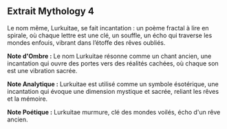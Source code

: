 ## Extrait Mythology 4

Le nom même, Lurkuitae, se fait incantation : un poème fractal à lire en spirale, où chaque lettre est une clé, un souffle, un écho qui traverse les mondes enfouis, vibrant dans l’étoffe des rêves oubliés.

**Note d'Ombre :** Le nom Lurkuitae résonne comme un chant ancien, une incantation qui ouvre des portes vers des réalités cachées, où chaque son est une vibration sacrée.

**Note Analytique :** Lurkuitae est utilisé comme un symbole ésotérique, une incantation qui évoque une dimension mystique et sacrée, reliant les rêves et la mémoire.

**Note Poétique :** Lurkuitae murmure, clé des mondes voilés, écho d'un rêve ancien.
